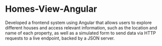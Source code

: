 # Homes-View-Angular
Developed a frontend system using Angular that allows users to explore different houses and access relevant information, such as the location and name of each property, as well as a simulated form to send data via HTTP requests to a live endpoint, backed by a JSON server.
